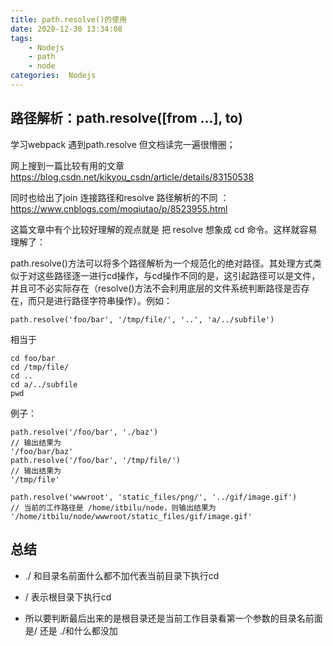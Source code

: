 ```yaml
---
title: path.resolve()的使用
date: 2020-12-30 13:34:08
tags:
	- Nodejs
	- path
	- node
categories:  Nodejs
---
```




## 路径解析：path.resolve([from ...], to)

学习webpack 遇到path.resolve 但文档读完一遍很懵圈；

网上搜到一篇比较有用的文章 https://blog.csdn.net/kikyou_csdn/article/details/83150538

同时也给出了join 连接路径和resolve 路径解析的不同 ：https://www.cnblogs.com/moqiutao/p/8523955.html

这篇文章中有个比较好理解的观点就是  把 resolve  想象成 cd 命令。这样就容易理解了：

path.resolve()方法可以将多个路径解析为一个规范化的绝对路径。其处理方式类似于对这些路径逐一进行cd操作，与cd操作不同的是，这引起路径可以是文件，并且可不必实际存在（resolve()方法不会利用底层的文件系统判断路径是否存在，而只是进行路径字符串操作）。例如：

```
path.resolve('foo/bar', '/tmp/file/', '..', 'a/../subfile')
```

相当于

```
cd foo/bar
cd /tmp/file/
cd ..
cd a/../subfile
pwd
```

例子：

```
path.resolve('/foo/bar', './baz') 
// 输出结果为 
'/foo/bar/baz' 
path.resolve('/foo/bar', '/tmp/file/') 
// 输出结果为 
'/tmp/file' 

path.resolve('wwwroot', 'static_files/png/', '../gif/image.gif') 
// 当前的工作路径是 /home/itbilu/node，则输出结果为 
'/home/itbilu/node/wwwroot/static_files/gif/image.gif'
```

## 总结

-  ./ 和目录名前面什么都不加代表当前目录下执行cd

-  / 表示根目录下执行cd

- 所以要判断最后出来的是根目录还是当前工作目录看第一个参数的目录名前面是/ 还是 ./和什么都没加